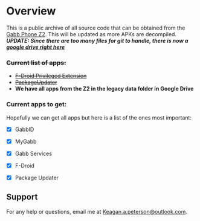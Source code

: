 # Overview

This is a public archive of all source code that can be obtained from the
[Gabb Phone Z2](https://gabb.com/product/gabb-phone-z2/). This will be updated as more APKs are decompiled.
***UPDATE: Since there are too many files for git to handle, there is now a [google drive right here](https://drive.google.com/drive/folders/15k22DK06IEitFJinsJzzXoaoEkso4Ik4?usp=sharing)***

### ~~Current list of apps:~~
* ~~[F-Droid Privileged Extension](https://github.com/Kasherpete/Gabb-Apps-Source/tree/main/data/F-Droid)~~
* ~~[PackageUpdater](https://github.com/Kasherpete/Gabb-Apps-Source/tree/main/data/PackageUpdater/README.md)~~
* **We have all apps from the Z2 in the legacy data folder in Google Drive**

### Current apps to get:
Hopefully we can get all apps but here is a list of the ones most important:
- [x] GabbID
- [x] MyGabb
- [x] Gabb Services
- [x] F-Droid
- [x] Package Updater


## Support
For any help or questions, email me at [Keagan.a.peterson@outlook.com](mailto:Keagan.a.peterson@outlook.com).
